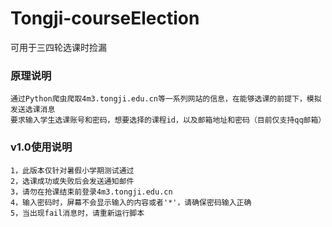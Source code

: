 # Tongji-courseElection
可用于三四轮选课时捡漏

### 原理说明
    通过Python爬虫爬取4m3.tongji.edu.cn等一系列网站的信息，在能够选课的前提下，模拟发送选课消息
    要求输入学生选课账号和密码，想要选择的课程id，以及邮箱地址和密码（目前仅支持qq邮箱）

### v1.0使用说明
    1，此版本仅针对暑假小学期测试通过
    2，选课成功或失败后会发送通知邮件
	3，请勿在抢课结束前登录4m3.tongji.edu.cn
	4，输入密码时，屏幕不会显示输入的内容或者'*'，请确保密码输入正确
	5，当出现fail消息时，请重新运行脚本
